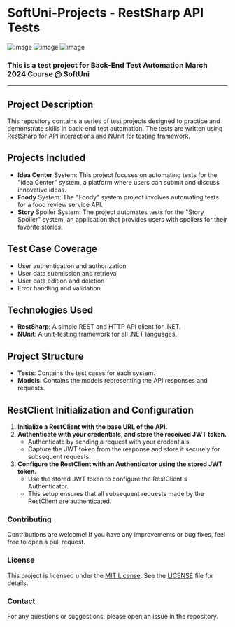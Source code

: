 
# SoftUni-Projects - RestSharp API Tests 
![image](https://img.shields.io/badge/C%23-239120?style=for-the-badge&logo=csharp&logoColor=white)
![image](https://img.shields.io/badge/.NET-512BD4?style=for-the-badge&logo=dotnet&logoColor=white)
![image](https://img.shields.io/badge/Visual_Studio-5C2D91?style=for-the-badge&logo=visual%20studio&logoColor=white)
### This is a test project for **Back-End Test Automation** March 2024 Course @ SoftUni
---
## Project Description
This repository contains a series of test projects designed to practice and demonstrate skills in back-end test automation. The tests are written using RestSharp for API interactions and NUnit for testing framework.

## Projects Included
- **Idea Center** System: This project focuses on automating tests for the "Idea Center" system, a platform where users can submit and discuss innovative ideas.
- **Foody** System: The "Foody" system project involves automating tests for a food review service API. 
- **Story** Spoiler System: The project automates tests for the "Story Spoiler" system, an application that provides users with spoilers for their favorite stories.

## Test Case Coverage
- User authentication and authorization
- User data submission and retrieval
- User data edition and deletion
- Error handling and validation
  
## Technologies Used
- **RestSharp**: A simple REST and HTTP API client for .NET.
- **NUnit**: A unit-testing framework for all .NET languages.

## Project Structure
- **Tests**: Contains the test cases for each system.
- **Models**: Contains the models representing the API responses and requests.

## RestClient Initialization and Configuration
1. **Initialize a RestClient with the base URL of the API.**
2. **Authenticate with your credentials, and store the received JWT token.**
   - Authenticate by sending a request with your credentials.
   - Capture the JWT token from the response and store it securely for subsequent requests.
3. **Configure the RestClient with an Authenticator using the stored JWT token.**
   - Use the stored JWT token to configure the RestClient's Authenticator.
   - This setup ensures that all subsequent requests made by the RestClient are authenticated.

### Contributing
Contributions are welcome! If you have any improvements or bug fixes, feel free to open a pull request.

### License
This project is licensed under the [MIT License](LICENSE). See the [LICENSE](LICENSE) file for details.
### Contact
For any questions or suggestions, please open an issue in the repository.
